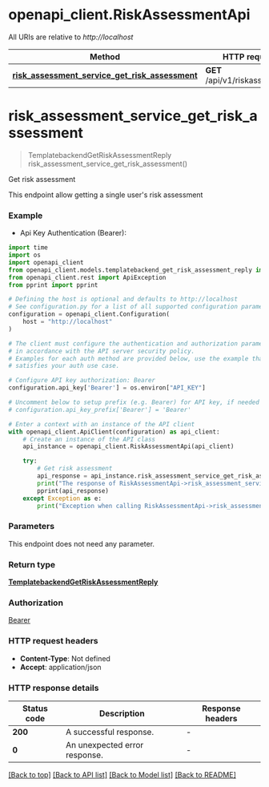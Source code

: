 # openapi_client.RiskAssessmentApi

All URIs are relative to *http://localhost*

Method | HTTP request | Description
------------- | ------------- | -------------
[**risk_assessment_service_get_risk_assessment**](RiskAssessmentApi.md#risk_assessment_service_get_risk_assessment) | **GET** /api/v1/riskassessment | Get risk assessment


# **risk_assessment_service_get_risk_assessment**
> TemplatebackendGetRiskAssessmentReply risk_assessment_service_get_risk_assessment()

Get risk assessment

This endpoint allow getting a single user's risk assessment

### Example

* Api Key Authentication (Bearer):

```python
import time
import os
import openapi_client
from openapi_client.models.templatebackend_get_risk_assessment_reply import TemplatebackendGetRiskAssessmentReply
from openapi_client.rest import ApiException
from pprint import pprint

# Defining the host is optional and defaults to http://localhost
# See configuration.py for a list of all supported configuration parameters.
configuration = openapi_client.Configuration(
    host = "http://localhost"
)

# The client must configure the authentication and authorization parameters
# in accordance with the API server security policy.
# Examples for each auth method are provided below, use the example that
# satisfies your auth use case.

# Configure API key authorization: Bearer
configuration.api_key['Bearer'] = os.environ["API_KEY"]

# Uncomment below to setup prefix (e.g. Bearer) for API key, if needed
# configuration.api_key_prefix['Bearer'] = 'Bearer'

# Enter a context with an instance of the API client
with openapi_client.ApiClient(configuration) as api_client:
    # Create an instance of the API class
    api_instance = openapi_client.RiskAssessmentApi(api_client)

    try:
        # Get risk assessment
        api_response = api_instance.risk_assessment_service_get_risk_assessment()
        print("The response of RiskAssessmentApi->risk_assessment_service_get_risk_assessment:\n")
        pprint(api_response)
    except Exception as e:
        print("Exception when calling RiskAssessmentApi->risk_assessment_service_get_risk_assessment: %s\n" % e)
```



### Parameters

This endpoint does not need any parameter.

### Return type

[**TemplatebackendGetRiskAssessmentReply**](TemplatebackendGetRiskAssessmentReply.md)

### Authorization

[Bearer](../README.md#Bearer)

### HTTP request headers

 - **Content-Type**: Not defined
 - **Accept**: application/json

### HTTP response details

| Status code | Description | Response headers |
|-------------|-------------|------------------|
**200** | A successful response. |  -  |
**0** | An unexpected error response. |  -  |

[[Back to top]](#) [[Back to API list]](../README.md#documentation-for-api-endpoints) [[Back to Model list]](../README.md#documentation-for-models) [[Back to README]](../README.md)

